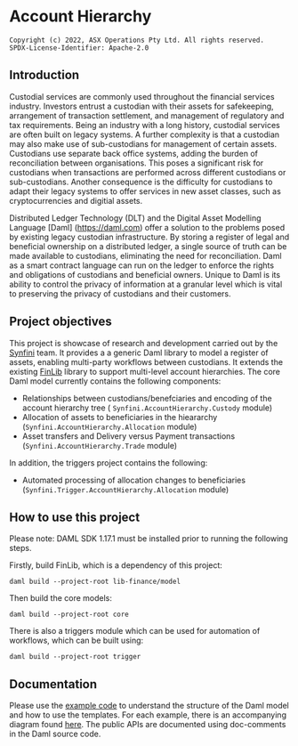 # Account Hierarchy

    Copyright (c) 2022, ASX Operations Pty Ltd. All rights reserved.
    SPDX-License-Identifier: Apache-2.0

## Introduction

Custodial services are commonly used throughout the financial services industry. Investors entrust a
custodian with their assets for safekeeping, arrangement of transaction settlement, and management of regulatory and
tax requirements. Being an industry with a long history, custodial services are often built on legacy systems.
A further complexity is that a custodian may also make use of sub-custodians for management of certain assets.
Custodians use separate back office systems, adding the burden of reconciliation between organisations. This
poses a significant risk for custodians when transactions are performed across different custodians or sub-custodians.
Another consequence is the difficulty for custodians to adapt their legacy systems to offer services in new asset
classes, such as cryptocurrencies and digitial assets.

Distributed Ledger Technology (DLT) and the Digital Asset Modelling Language [Daml] (https://daml.com) offer a solution
to the problems posed by existing legacy custodian infrastructure. By storing a register of legal and beneficial
ownership on a distributed ledger, a single source of truth can be made available to custodians, eliminating the need
for reconciliation. Daml as a smart contract language can run on the ledger to enforce the rights and obligations of
custodians and beneficial owners. Unique to Daml is its ability to control the privacy of information at a granular
level which is vital to preserving the privacy of custodians and their customers.

## Project objectives

This project is showcase of research and development carried out by the
[Synfini](https://www2.asx.com.au/connectivity-and-data/dlt-as-a-service) team. It provides a a generic Daml
library to model a register of assets, enabling multi-party workflows between custodians. It extends the existing
[FinLib](https://github.com/digital-asset/lib-finance) library to support multi-level account hierarchies. The core
Daml model currently contains the following components:

- Relationships between custodians/benefciaries and encoding of the account hierarchy tree (
`Synfini.AccountHierarchy.Custody` module)
- Allocation of assets to beneficiaries in the hieararchy (`Synfini.AccountHierarchy.Allocation` module)
- Asset transfers and Delivery versus Payment transactions (`Synfini.AccountHierarchy.Trade` module)

In addition, the triggers project contains the following:
- Automated processing of allocation changes to beneficiaries (`Synfini.Trigger.AccountHierarchy.Allocation` module)

## How to use this project

Please note: DAML SDK 1.17.1 must be installed prior to running the following steps.

Firstly, build FinLib, which is a dependency of this project:

```
daml build --project-root lib-finance/model
```

Then build the core models:

```
daml build --project-root core
```

There is also a triggers module which can be used for automation of workflows, which can be built using:

```
daml build --project-root trigger
```

## Documentation

Please use the [example code](examples/src/Synfini/AccountHierarchy/Examples.daml) to understand the structure of the
Daml model and how to use the templates. For each example, there is an accompanying diagram found
[here](examples/diagrams). The public APIs are documented using doc-comments in the Daml source code.
